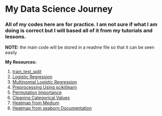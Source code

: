 # My Data Science Journey

### All of my codes here are for practice. I am not sure if what I am doing is correct but I will based all of it from my tutorials and lessons. 

**NOTE:** the main code will be stored in a readme file so that it can be seen easily


**My Resources:**
1. [train_test_split](https://machinelearningmastery.com/train-test-split-for-evaluating-machine-learning-algorithms/)
2. [Logistic Regression](https://www.upgrad.com/blog/logistic-regression-for-machine-learning/)
3. [Multinomial Logistic Regression](https://machinelearningmastery.com/multinomial-logistic-regression-with-python/)
4. [Preprocessing Using scikitlearn](https://scikit-learn.org/stable/modules/preprocessing.html)
5. [Permutation Importance](https://www.kaggle.com/code/dansbecker/permutation-importance)
6. [Cleaning Categorical Values](https://medium.com/analytics-vidhya/data-cleaning-with-python-categorical-variables-1a904761fa27)
7. [Heatmap from Medium](https://medium.com/analytics-vidhya/how-relevant-is-heatmap-in-your-machine-learning-model-6eb79a820f18)
8. [Heatmap from seaborn Documentation](https://seaborn.pydata.org/generated/seaborn.heatmap.html)
